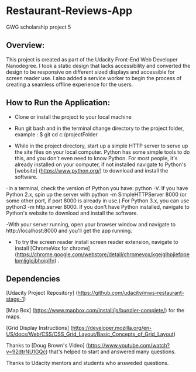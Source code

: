 # Restaurant-Reviews-App
GWG scholarship project 5

## Overview:

This project is created as part of the Udacity Front-End Web Developer Nanodegree.
I took a static design that lacks accessibility and converted the design to be responsive on different sized displays and accessible for screen reader use. I also added a service worker to begin the process of creating a seamless offline experience for the users.

## How to Run the Application:

- Clone or install the project to your local machine

- Run git bash and in the terminal change directory to the project folder, example : 
$ git cd c:/projectFolder 

- While in the project directory, start up a simple HTTP server to serve up the site files on your local computer. Python has some simple tools to do this, and you don't even need to know Python. For most people, it's already installed on your computer, if not installed navigate to Python's [website] (https://www.python.org/) to download and install the software.

-In a terminal, check the version of Python you have: python -V. If you have Python 2.x, spin up the server with python -m SimpleHTTPServer 8000 (or some other port, if port 8000 is already in use.) For Python 3.x, you can use python3 -m http.server 8000. If you don't have Python installed, navigate to Python's website to download and install the software.

-With your server running, open your browser window and navigate to http://localhost:8000 and you'll get the app running.

- To try the screen reader install screen reader extension, navigate to install [ChromeVox for chrome]  (https://chrome.google.com/webstore/detail/chromevox/kgejglhpjiefppelpmljglcjbhoiplfn) .

## Dependencies
[Udacity Project Repository] (https://github.com/udacity/mws-restaurant-stage-1)

[Map Box] (https://www.mapbox.com/install/js/bundler-complete/)  for the maps.

[Grid Display Instructions] (https://developer.mozilla.org/en-US/docs/Web/CSS/CSS_Grid_Layout/Basic_Concepts_of_Grid_Layout)
 
Thanks to [Doug Brown's Video] (https://www.youtube.com/watch?v=92dtrNU1GQc) that's helped to start and answered many questions.

Thanks to Udacity mentors and students who answeded questions.
